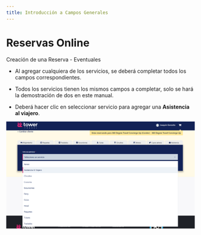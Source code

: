 ```yaml
---
title: Introducción a Campos Generales
---
```


# Reservas Online
Creación de una Reserva - Eventuales

- Al agregar cualquiera de los servicios, se deberá completar todos los campos correspondientes.  

- Todos los servicios tienen los mismos campos a completar, solo se hará la demostración de dos en este manual.  

- Deberá hacer clic en seleccionar servicio para agregar una **Asistencia al viajero**.  

![Intro Campos Generales](../../../static/img/reservas-online/eventuales/intro-campos-generales.png)
